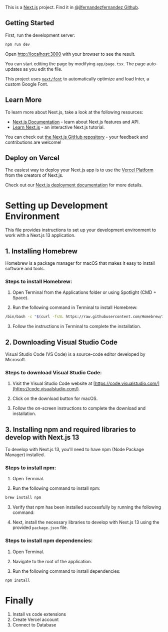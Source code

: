 This is a [Next.js](https://nextjs.org/) project. Find it in [@jlfernandezfernandez Github](https://github.com/jlfernandezfernandez/fitnesspark-automatic-sessions-booking).

## Getting Started

First, run the development server:

```bash
npm run dev
```

Open [http://localhost:3000](http://localhost:3000) with your browser to see the result.

You can start editing the page by modifying `app/page.tsx`. The page auto-updates as you edit the file.

This project uses [`next/font`](https://nextjs.org/docs/basic-features/font-optimization) to automatically optimize and load Inter, a custom Google Font.

## Learn More

To learn more about Next.js, take a look at the following resources:

- [Next.js Documentation](https://nextjs.org/docs) - learn about Next.js features and API.
- [Learn Next.js](https://nextjs.org/learn) - an interactive Next.js tutorial.

You can check out [the Next.js GitHub repository](https://github.com/vercel/next.js/) - your feedback and contributions are welcome!

## Deploy on Vercel

The easiest way to deploy your Next.js app is to use the [Vercel Platform](https://vercel.com/new?utm_medium=default-template&filter=next.js&utm_source=create-next-app&utm_campaign=create-next-app-readme) from the creators of Next.js.

Check out our [Next.js deployment documentation](https://nextjs.org/docs/deployment) for more details.

# Setting up Development Environment

This file provides instructions to set up your development environment to work with a Next.js 13 application.

## 1. Installing Homebrew

Homebrew is a package manager for macOS that makes it easy to install software and tools.

### Steps to install Homebrew:

1. Open Terminal from the Applications folder or using Spotlight (CMD + Space).

2. Run the following command in Terminal to install Homebrew:

```bash
/bin/bash -c "$(curl -fsSL https://raw.githubusercontent.com/Homebrew/install/HEAD/install.sh)"
```

3. Follow the instructions in Terminal to complete the installation.

## 2. Downloading Visual Studio Code

Visual Studio Code (VS Code) is a source-code editor developed by Microsoft.

### Steps to download Visual Studio Code:

1. Visit the Visual Studio Code website at [https://code.visualstudio.com/](https://code.visualstudio.com/).

2. Click on the download button for macOS.

3. Follow the on-screen instructions to complete the download and installation.

## 3. Installing npm and required libraries to develop with Next.js 13

To develop with Next.js 13, you'll need to have npm (Node Package Manager) installed.

### Steps to install npm:

1. Open Terminal.

2. Run the following command to install npm:

```bash
brew install npm
```

3. Verify that npm has been installed successfully by running the following command:

4. Next, install the necessary libraries to develop with Next.js 13 using the provided `package.json` file.

### Steps to install npm dependencies:

1. Open Terminal.

2. Navigate to the root of the application.

3. Run the following command to install dependencies:

```bash
npm install
```

# Finally

1. Install vs code extensions
2. Create Vercel account
3. Connect to Database
